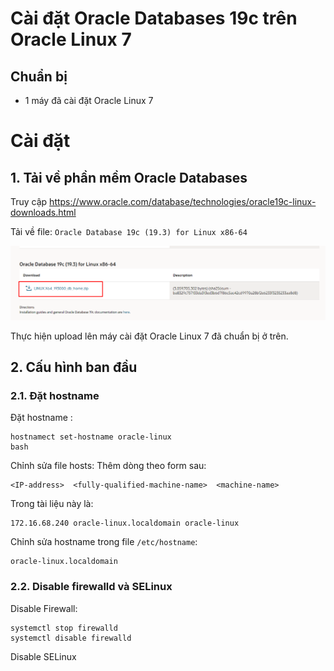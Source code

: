 # Cài đặt Oracle Databases 19c trên Oracle Linux 7

## Chuẩn bị
- 1 máy đã cài đặt Oracle Linux 7

# Cài đặt
## 1. Tải về phần mềm Oracle Databases
Truy cập https://www.oracle.com/database/technologies/oracle19c-linux-downloads.html

Tải về file:  `Oracle Database 19c (19.3) for Linux x86-64`

<img src = "..\images\Screenshot_1.png">

Thực hiện upload lên máy cài đặt Oracle Linux 7 đã chuẩn bị ở trên.

## 2. Cấu hình ban đầu
### 2.1. Đặt hostname
Đặt hostname :
```
hostnamect set-hostname oracle-linux
bash
```

Chỉnh sửa file hosts: Thêm dòng theo form sau:
```
<IP-address>  <fully-qualified-machine-name>  <machine-name>
```

Trong tài liệu này là:
```
172.16.68.240 oracle-linux.localdomain oracle-linux
```

Chỉnh sửa hostname trong file `/etc/hostname`:
```
oracle-linux.localdomain
```

### 2.2. Disable firewalld và SELinux
Disable Firewall:
```
systemctl stop firewalld
systemctl disable firewalld
```

Disable SELinux
```

```